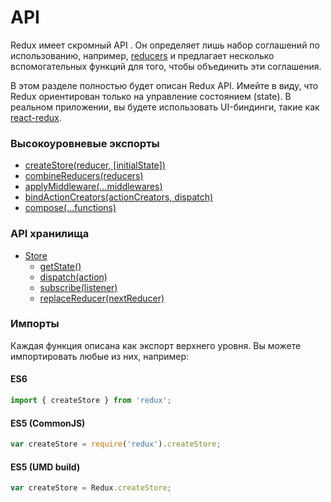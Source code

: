 # API

Redux имеет скромный API . Он определяет лишь набор соглашений по использованию, например, [reducers](../Glossary.md#reducer) и предлагает несколько вспомогательных функций для того, чтобы объединить эти соглашения.

В этом разделе полностью будет описан Redux API. Имейте в виду, что Redux ориентирован только на управление состоянием (state). В реальном приложении, вы будете использовать UI-биндинги, такие как [react-redux](https://github.com/gaearon/react-redux).

### Высокоуровневые экспорты

* [createStore(reducer, [initialState])](createStore.md)
* [combineReducers(reducers)](combineReducers.md)
* [applyMiddleware(...middlewares)](applyMiddleware.md)
* [bindActionCreators(actionCreators, dispatch)](bindActionCreators.md)
* [compose(...functions)](compose.md)

### API хранилища

* [Store](Store.md)
  * [getState()](Store.md#getState)
  * [dispatch(action)](Store.md#dispatch)
  * [subscribe(listener)](Store.md#subscribe)
  * [replaceReducer(nextReducer)](Store.md#replaceReducer)

### Импорты

Каждая функция описана как экспорт верхнего уровня.
Вы можете импортировать любые из них, например:

#### ES6

```js
import { createStore } from 'redux';
```

#### ES5 (CommonJS)

```js
var createStore = require('redux').createStore;
```

#### ES5 (UMD build)

```js
var createStore = Redux.createStore;
```
